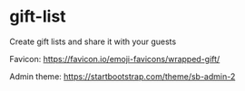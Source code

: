 # gift-list
Create gift lists and share it with your guests

Favicon: https://favicon.io/emoji-favicons/wrapped-gift/

Admin theme: https://startbootstrap.com/theme/sb-admin-2
